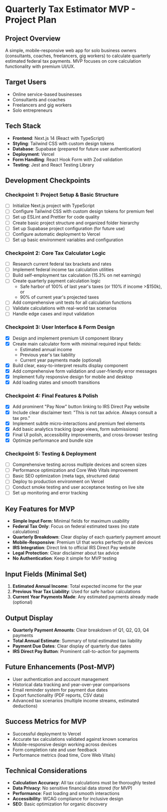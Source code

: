 # Quarterly Tax Estimator MVP - Project Plan

## Project Overview
A simple, mobile-responsive web app for solo business owners (consultants, coaches, freelancers, gig workers) to calculate quarterly estimated federal tax payments. MVP focuses on core calculation functionality with premium UI/UX.

## Target Users
- Online service-based businesses
- Consultants and coaches
- Freelancers and gig workers
- Solo entrepreneurs

## Tech Stack
- **Frontend**: Next.js 14 (React with TypeScript)
- **Styling**: Tailwind CSS with custom design tokens
- **Database**: Supabase (prepared for future user authentication)
- **Deployment**: Vercel
- **Form Handling**: React Hook Form with Zod validation
- **Testing**: Jest and React Testing Library

## Development Checkpoints

### Checkpoint 1: Project Setup & Basic Structure
- [ ] Initialize Next.js project with TypeScript
- [ ] Configure Tailwind CSS with custom design tokens for premium feel
- [ ] Set up ESLint and Prettier for code quality
- [ ] Create basic project structure and organized folder hierarchy
- [ ] Set up Supabase project configuration (for future use)
- [ ] Configure automatic deployment to Vercel
- [ ] Set up basic environment variables and configuration

### Checkpoint 2: Core Tax Calculator Logic
- [ ] Research current federal tax brackets and rates
- [ ] Implement federal income tax calculation utilities
- [ ] Build self-employment tax calculation (15.3% on net earnings)
- [ ] Create quarterly payment calculation logic
  - Safe harbor of 100% of last year's taxes (or 110% if income >$150k), or
  - 90% of current year's projected taxes
- [ ] Add comprehensive unit tests for all calculation functions
- [ ] Validate calculations with real-world tax scenarios
- [ ] Handle edge cases and input validation

### Checkpoint 3: User Interface & Form Design
- [x] Design and implement premium UI component library
- [x] Create main calculator form with minimal required input fields:
  - Estimated annual income
  - Previous year's tax liability
  - Current year payments made (optional)
- [x] Build clear, easy-to-interpret results display component
- [x] Add comprehensive form validation and user-friendly error messages
- [x] Implement fully responsive design for mobile and desktop
- [x] Add loading states and smooth transitions

### Checkpoint 4: Final Features & Polish
- [x] Add prominent "Pay Now" button linking to IRS Direct Pay website
- [x] Include clear disclaimer text: "This is not tax advice. Always consult a tax pro."
- [x] Implement subtle micro-interactions and premium feel elements
- [x] Add basic analytics tracking (page views, form submissions)
- [x] Final UI polish, accessibility improvements, and cross-browser testing
- [x] Optimize performance and bundle size

### Checkpoint 5: Testing & Deployment
- [ ] Comprehensive testing across multiple devices and screen sizes
- [ ] Performance optimization and Core Web Vitals improvement
- [ ] Basic SEO optimization (meta tags, structured data)
- [ ] Deploy to production environment on Vercel
- [ ] Conduct smoke testing and user acceptance testing on live site
- [ ] Set up monitoring and error tracking

## Key Features for MVP
- **Simple Input Form**: Minimal fields for maximum usability
- **Federal Tax Only**: Focus on federal estimated taxes (no state calculations)
- **Quarterly Breakdown**: Clear display of each quarterly payment amount
- **Mobile-Responsive**: Premium UI that works perfectly on all devices
- **IRS Integration**: Direct link to official IRS Direct Pay website
- **Legal Protection**: Clear disclaimer about tax advice
- **No Authentication**: Keep it simple for MVP testing

## Input Fields (Minimal Set)
1. **Estimated Annual Income**: Total expected income for the year
2. **Previous Year Tax Liability**: Used for safe harbor calculations
3. **Current Year Payments Made**: Any estimated payments already made (optional)

## Output Display
- **Quarterly Payment Amounts**: Clear breakdown of Q1, Q2, Q3, Q4 payments
- **Total Annual Estimate**: Summary of total estimated tax liability
- **Payment Due Dates**: Clear display of quarterly due dates
- **IRS Direct Pay Button**: Prominent call-to-action for payments

## Future Enhancements (Post-MVP)
- User authentication and account management
- Historical data tracking and year-over-year comparisons
- Email reminder system for payment due dates
- Export functionality (PDF reports, CSV data)
- Advanced tax scenarios (multiple income streams, estimated deductions)

## Success Metrics for MVP
- Successful deployment to Vercel
- Accurate tax calculations validated against known scenarios
- Mobile-responsive design working across devices
- Form completion rate and user feedback
- Performance metrics (load time, Core Web Vitals)

## Technical Considerations
- **Calculation Accuracy**: All tax calculations must be thoroughly tested
- **Data Privacy**: No sensitive financial data stored (for MVP)
- **Performance**: Fast loading and smooth interactions
- **Accessibility**: WCAG compliance for inclusive design
- **SEO**: Basic optimization for organic discovery
